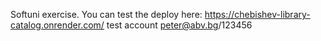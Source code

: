 Softuni exercise.
You can test the deploy here:
https://chebishev-library-catalog.onrender.com/
test account peter@abv.bg/123456
